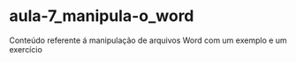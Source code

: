 # aula-7_manipula-o_word
Conteúdo referente á manipulação de arquivos Word com um exemplo e um exercício 
